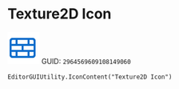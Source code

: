 # Texture2D Icon
![](/img/Texture2D%20Icon.png)
GUID: `2964569609108149060`
```
EditorGUIUtility.IconContent("Texture2D Icon")
```
